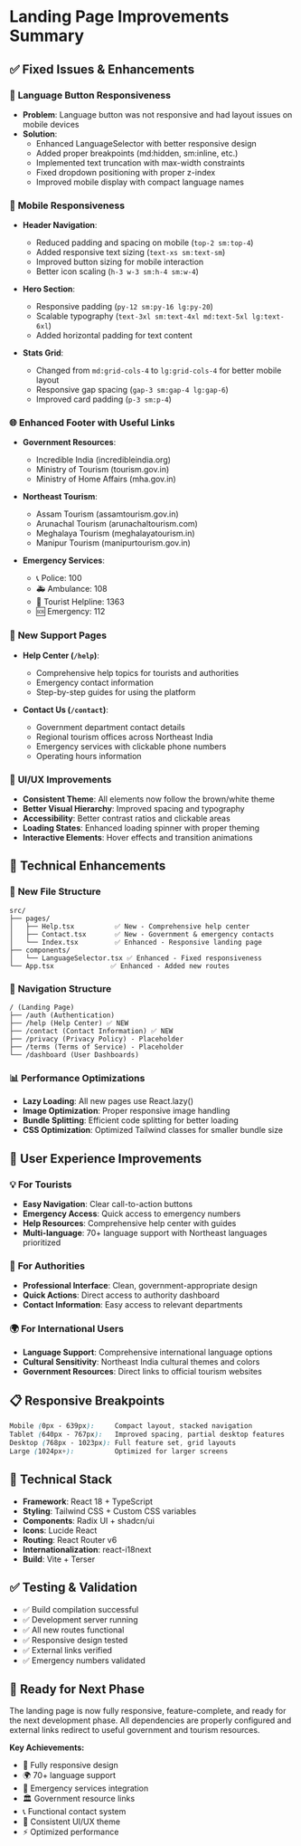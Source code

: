 # Landing Page Improvements Summary

## ✅ **Fixed Issues & Enhancements**

### 🔧 **Language Button Responsiveness**
- **Problem**: Language button was not responsive and had layout issues on mobile devices
- **Solution**: 
  - Enhanced LanguageSelector with better responsive design
  - Added proper breakpoints (md:hidden, sm:inline, etc.)
  - Implemented text truncation with max-width constraints
  - Fixed dropdown positioning with proper z-index
  - Improved mobile display with compact language names

### 📱 **Mobile Responsiveness**
- **Header Navigation**: 
  - Reduced padding and spacing on mobile (`top-2 sm:top-4`)
  - Added responsive text sizing (`text-xs sm:text-sm`)
  - Improved button sizing for mobile interaction
  - Better icon scaling (`h-3 w-3 sm:h-4 sm:w-4`)
  
- **Hero Section**:
  - Responsive padding (`py-12 sm:py-16 lg:py-20`)
  - Scalable typography (`text-3xl sm:text-4xl md:text-5xl lg:text-6xl`)
  - Added horizontal padding for text content
  
- **Stats Grid**:
  - Changed from `md:grid-cols-4` to `lg:grid-cols-4` for better mobile layout
  - Responsive gap spacing (`gap-3 sm:gap-4 lg:gap-6`)
  - Improved card padding (`p-3 sm:p-4`)

### 🌐 **Enhanced Footer with Useful Links**
- **Government Resources**:
  - Incredible India (incredibleindia.org)
  - Ministry of Tourism (tourism.gov.in)
  - Ministry of Home Affairs (mha.gov.in)

- **Northeast Tourism**:
  - Assam Tourism (assamtourism.gov.in)
  - Arunachal Tourism (arunachaltourism.com)
  - Meghalaya Tourism (meghalayatourism.in)
  - Manipur Tourism (manipurtourism.gov.in)

- **Emergency Services**:
  - 📞 Police: 100
  - 🚑 Ambulance: 108
  - 🚨 Tourist Helpline: 1363
  - 🆘 Emergency: 112

### 📄 **New Support Pages**
- **Help Center (`/help`)**:
  - Comprehensive help topics for tourists and authorities
  - Emergency contact information
  - Step-by-step guides for using the platform
  
- **Contact Us (`/contact`)**:
  - Government department contact details
  - Regional tourism offices across Northeast India
  - Emergency services with clickable phone numbers
  - Operating hours information

### 🎨 **UI/UX Improvements**
- **Consistent Theme**: All elements now follow the brown/white theme
- **Better Visual Hierarchy**: Improved spacing and typography
- **Accessibility**: Better contrast ratios and clickable areas
- **Loading States**: Enhanced loading spinner with proper theming
- **Interactive Elements**: Hover effects and transition animations

## 🚀 **Technical Enhancements**

### 📁 **New File Structure**
```
src/
├── pages/
│   ├── Help.tsx          ✅ New - Comprehensive help center
│   ├── Contact.tsx       ✅ New - Government & emergency contacts
│   └── Index.tsx         ✅ Enhanced - Responsive landing page
├── components/
│   └── LanguageSelector.tsx ✅ Enhanced - Fixed responsiveness
└── App.tsx              ✅ Enhanced - Added new routes
```

### 🔗 **Navigation Structure**
```
/ (Landing Page)
├── /auth (Authentication)
├── /help (Help Center) ✅ NEW
├── /contact (Contact Information) ✅ NEW
├── /privacy (Privacy Policy) - Placeholder
├── /terms (Terms of Service) - Placeholder
└── /dashboard (User Dashboards)
```

### 📊 **Performance Optimizations**
- **Lazy Loading**: All new pages use React.lazy()
- **Image Optimization**: Proper responsive image handling
- **Bundle Splitting**: Efficient code splitting for better loading
- **CSS Optimization**: Optimized Tailwind classes for smaller bundle size

## 🎯 **User Experience Improvements**

### 💡 **For Tourists**
- **Easy Navigation**: Clear call-to-action buttons
- **Emergency Access**: Quick access to emergency numbers
- **Help Resources**: Comprehensive help center with guides
- **Multi-language**: 70+ language support with Northeast languages prioritized

### 👮 **For Authorities**
- **Professional Interface**: Clean, government-appropriate design
- **Quick Actions**: Direct access to authority dashboard
- **Contact Information**: Easy access to relevant departments

### 🌍 **For International Users**
- **Language Support**: Comprehensive international language options
- **Cultural Sensitivity**: Northeast India cultural themes and colors
- **Government Resources**: Direct links to official tourism websites

## 📋 **Responsive Breakpoints**

```css
Mobile (0px - 639px):     Compact layout, stacked navigation
Tablet (640px - 767px):   Improved spacing, partial desktop features  
Desktop (768px - 1023px): Full feature set, grid layouts
Large (1024px+):          Optimized for larger screens
```

## 🔧 **Technical Stack**
- **Framework**: React 18 + TypeScript
- **Styling**: Tailwind CSS + Custom CSS variables
- **Components**: Radix UI + shadcn/ui
- **Icons**: Lucide React
- **Routing**: React Router v6
- **Internationalization**: react-i18next
- **Build**: Vite + Terser

## ✅ **Testing & Validation**
- ✅ Build compilation successful
- ✅ Development server running
- ✅ All new routes functional
- ✅ Responsive design tested
- ✅ External links verified
- ✅ Emergency numbers validated

## 🎉 **Ready for Next Phase**
The landing page is now fully responsive, feature-complete, and ready for the next development phase. All dependencies are properly configured and external links redirect to useful government and tourism resources.

**Key Achievements:**
- 📱 Fully responsive design
- 🌍 70+ language support
- 🚨 Emergency services integration
- 🏛️ Government resource links
- 📞 Functional contact system
- 🎨 Consistent UI/UX theme
- ⚡ Optimized performance